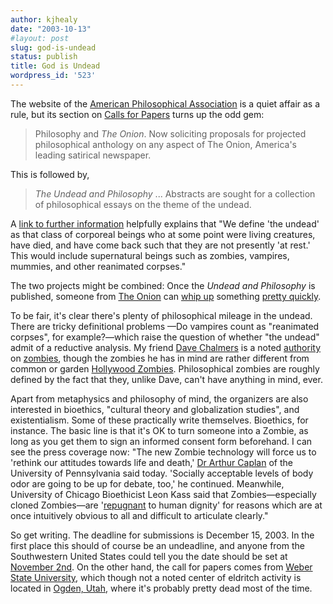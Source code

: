 ```yaml
---
author: kjhealy
date: "2003-10-13"
#layout: post
slug: god-is-undead
status: publish
title: God is Undead
wordpress_id: '523'
---
```


The website of the [American Philosophical Association](http://www.apa.udel.edu/apa/) is a quiet affair as a rule, but its section on [Calls for Papers](http://www.apa.udel.edu/apa/opportunities/conferences/) turns up the odd gem:

> Philosophy and *The Onion*. Now soliciting proposals for projected philosophical anthology on any aspect of The Onion, America's leading satirical newspaper.

This is followed by,

> *The Undead and Philosophy* ... Abstracts are sought for a collection of philosophical essays on the theme of the undead.

A [link to further information](http://members.aol.com/odg95/undeadcfp.htm) helpfully explains that "We define 'the undead' as that class of corporeal beings who at some point were living creatures, have died, and have come back such that they are not presently 'at rest.' This would include supernatural beings such as zombies, vampires, mummies, and other reanimated corpses."

The two projects might be combined: Once the *Undead and Philosophy* is published, someone from [The Onion](http://www.theonion.com) can [whip up](http://www.theonion.com/onion3826/grad_student.html) something [pretty quickly](http://www.theonion.com/onion3416/marxist_student.html).

To be fair, it's clear there's plenty of philosophical mileage in the undead. There are tricky definitional problems —Do vampires count as "reanimated corpses", for example?—which raise the question of whether "the undead" admit of a reductive analysis. My friend [Dave Chalmers](http://www.u.arizona.edu/~chalmers/) is a noted [authority](http://www.amazon.com/exec/obidos/ASIN/%0195117891/kieranhealysw-20/ref=nosim/) on [zombies](http://www.u.arizona.edu/~chalmers/zombies.html), though the zombies he has in mind are rather different from common or garden [Hollywood Zombies](http://www.powerup.com.au/~vampire/day/d-biol.htm). Philosophical zombies are roughly defined by the fact that they, unlike Dave, can't have anything in mind, ever.

Apart from metaphysics and philosophy of mind, the organizers are also interested in bioethics, "cultural theory and globalization studies", and existentialism. Some of these practically write themselves. Bioethics, for instance. The basic line is that it's OK to turn someone into a Zombie, as long as you get them to sign an informed consent form beforehand. I can see the press coverage now: "The new Zombie technology will force us to 'rethink our attitudes towards life and death,' [Dr Arthur Caplan](http://edition.cnn.com/2001/COMMUNITY/08/07/caplan.cnna/index.html) of the University of Pennsylvania said today. 'Socially acceptable levels of body odor are going to be up for debate, too,' he continued. Meanwhile, University of Chicago Bioethicist Leon Kass said that Zombies—especially cloned Zombies—are '[repugnant](http://reason.com/rb/rb012302.shtml) to human dignity' for reasons which are at once intuitively obvious to all and difficult to articulate clearly."

So get writing. The deadline for submissions is December 15, 2003. In the first place this should of course be an undeadline, and anyone from the Southwestern United States could tell you the date should be set at [November 2nd](http://www.sat.lib.tx.us/html/DeadDay/dayofthedead.htm). On the other hand, the call for papers comes from [Weber State University](http://departments.weber.edu/polsc/), which though not a noted center of eldritch activity is located in [Ogden, Utah](http://www.ogdencity.com/), where it's probably pretty dead most of the time.
